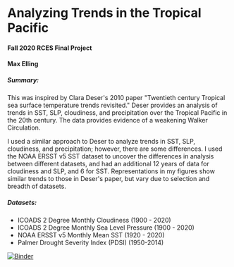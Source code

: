 # Analyzing Trends in the Tropical Pacific
#### Fall 2020 RCES Final Project
#### Max Elling

##### Summary:

This was inspired by Clara Deser's 2010 paper "Twentieth century Tropical sea surface temperature trends revisited." Deser provides an analysis of trends in SST, SLP, cloudiness, and precipitation over the Tropical Pacific in the 20th century. The data provides evidence of a weakening Walker Circulation.

I used a similar approach to Deser to analyze trends in SST, SLP, cloudiness, and precipitation; however, there are some differences. I used the NOAA ERSST v5 SST dataset to uncover the differences in analysis between different datasets, and had an additional 12 years of data for cloudiness and SLP, and 6 for SST. Representations in my figures show similar trends to those in Deser's paper, but vary due to selection and breadth of datasets. 

##### Datasets:
- ICOADS 2 Degree Monthly Cloudiness (1900 - 2020)
- ICOADS 2 Degree Monthly Sea Level Pressure (1900 - 2020)
- NOAA ERSST v5 Monthly Mean SST (1920 - 2020)
- Palmer Drought Severity Index (PDSI) (1950-2014)

[![Binder](https://mybinder.org/badge_logo.svg)](https://mybinder.org/v2/gh/Mte2112/rces-final-project/HEAD)
